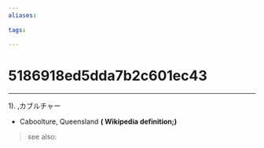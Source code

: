 ```yaml
---
aliases:
    
tags:
    
---
```


# 5186918ed5dda7b2c601ec43
---
1).
,カブルチャー

- Caboolture, Queensland
**( Wikipedia definition;)**
> see also: 
            